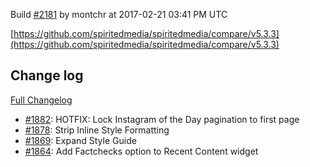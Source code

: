 Build [#2181](https://circleci.com/gh/spiritedmedia/spiritedmedia/2181) by montchr at 2017-02-21 03:41 PM UTC

[https://github.com/spiritedmedia/spiritedmedia/compare/v5.3.3](https://github.com/spiritedmedia/spiritedmedia/compare/v5.3.3)
## Change log
[Full Changelog](https://github.com/spiritedmedia/spiritedmedia/compare/v5.3.2...v5.3.3)

 - [#1882](https://github.com/spiritedmedia/spiritedmedia/pull/1882): HOTFIX: Lock Instagram of the Day pagination to first page
 - [#1878](https://github.com/spiritedmedia/spiritedmedia/pull/1878): Strip Inline Style Formatting
 - [#1869](https://github.com/spiritedmedia/spiritedmedia/pull/1869): Expand Style Guide
 - [#1864](https://github.com/spiritedmedia/spiritedmedia/pull/1864): Add Factchecks option to Recent Content widget
